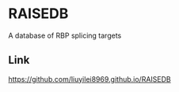 # RAISEDB
A database of RBP splicing targets

## Link  
https://github.com/liuyilei8969.github.io/RAISEDB   

